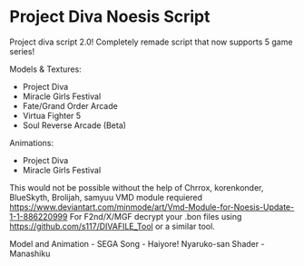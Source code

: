 # Project Diva Noesis Script
Project diva script 2.0!
Completely remade script that now supports 5 game series!

Models & Textures:
- Project Diva
- Miracle Girls Festival
- Fate/Grand Order Arcade
- Virtua Fighter 5
- Soul Reverse Arcade (Beta)

Animations:
- Project Diva
- Miracle Girls Festival

This would not be possible without the help of Chrrox, korenkonder, BlueSkyth, Brolijah, samyuu
VMD module requiered https://www.deviantart.com/minmode/art/Vmd-Module-for-Noesis-Update-1-1-886220999
For F2nd/X/MGF decrypt your .bon files using https://github.com/s117/DIVAFILE_Tool or a similar tool.

Model and Animation - SEGA
Song - Haiyore! Nyaruko-san
Shader - Manashiku
